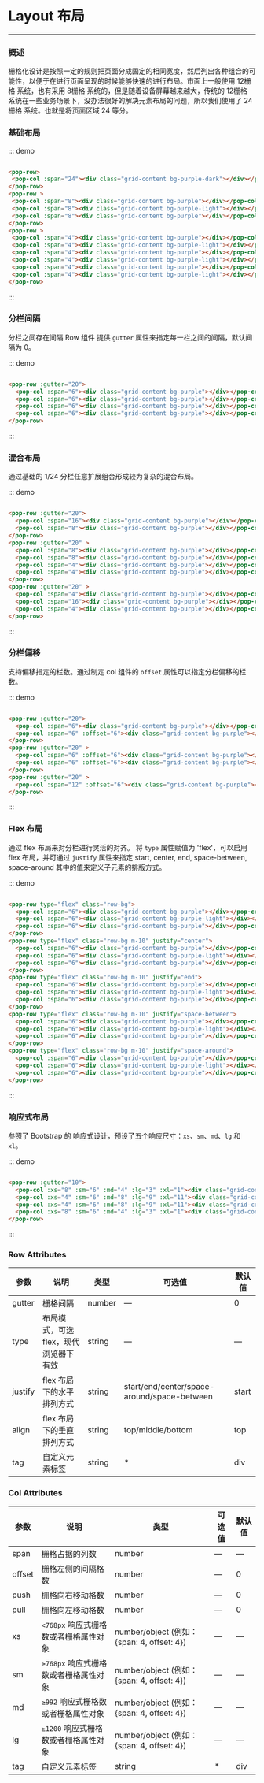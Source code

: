 # Layout 布局
----
### 概述
栅格化设计是按照一定的规则把页面分成固定的相同宽度，然后列出各种组合的可能性，以便于在进行页面呈现的时候能够快速的进行布局。市面上一般使用 12栅格 系统，也有采用 8栅格 系统的，但是随着设备屏幕越来越大，传统的 12栅格 系统在一些业务场景下，没办法很好的解决元素布局的问题，所以我们使用了 24栅格 系统。也就是将页面区域 24 等分。

### 基础布局

<div class="demo-block">
 <pop-row>
   <pop-col :span="24"><div class="grid-content bg-purple"></div></pop-col>
 </pop-row>
 <pop-row >
   <pop-col :span="8"><div class="grid-content bg-purple"></div></pop-col>
   <pop-col :span="8"><div class="grid-content bg-purple-light"></div></pop-col>
   <pop-col :span="8"><div class="grid-content bg-purple"></div></pop-col>
 </pop-row>
 <pop-row >
   <pop-col :span="4"><div class="grid-content bg-purple"></div></pop-col>
   <pop-col :span="4"><div class="grid-content bg-purple-light"></div></pop-col>
   <pop-col :span="4"><div class="grid-content bg-purple"></div></pop-col>
   <pop-col :span="4"><div class="grid-content bg-purple-light"></div></pop-col>
   <pop-col :span="4"><div class="grid-content bg-purple"></div></pop-col>
   <pop-col :span="4"><div class="grid-content bg-purple-light"></div></pop-col>
 </pop-row>
</div>

::: demo

```html

<pop-row>
 <pop-col :span="24"><div class="grid-content bg-purple-dark"></div></pop-col>
</pop-row>
<pop-row >
 <pop-col :span="8"><div class="grid-content bg-purple"></div></pop-col>
 <pop-col :span="8"><div class="grid-content bg-purple-light"></div></pop-col>
 <pop-col :span="8"><div class="grid-content bg-purple"></div></pop-col>
</pop-row>
<pop-row >
 <pop-col :span="4"><div class="grid-content bg-purple"></div></pop-col>
 <pop-col :span="4"><div class="grid-content bg-purple-light"></div></pop-col>
 <pop-col :span="4"><div class="grid-content bg-purple"></div></pop-col>
 <pop-col :span="4"><div class="grid-content bg-purple-light"></div></pop-col>
 <pop-col :span="4"><div class="grid-content bg-purple"></div></pop-col>
 <pop-col :span="4"><div class="grid-content bg-purple-light"></div></pop-col>
</pop-row>

```
:::

### 分栏间隔

分栏之间存在间隔
Row 组件 提供 ```gutter``` 属性来指定每一栏之间的间隔，默认间隔为 0。

<div class="demo-block">
  <pop-row :gutter="20">
    <pop-col :span="6"><div class="grid-content bg-purple"></div></pop-col>
    <pop-col :span="6"><div class="grid-content bg-purple"></div></pop-col>
    <pop-col :span="6"><div class="grid-content bg-purple"></div></pop-col>
    <pop-col :span="6"><div class="grid-content bg-purple"></div></pop-col>
  </pop-row>
</div>

::: demo

```html

<pop-row :gutter="20">
  <pop-col :span="6"><div class="grid-content bg-purple"></div></pop-col>
  <pop-col :span="6"><div class="grid-content bg-purple"></div></pop-col>
  <pop-col :span="6"><div class="grid-content bg-purple"></div></pop-col>
  <pop-col :span="6"><div class="grid-content bg-purple"></div></pop-col>
</pop-row>

```

:::

### 混合布局

通过基础的 1/24 分栏任意扩展组合形成较为复杂的混合布局。

<div class="demo-block">
  <pop-row :gutter="20">
    <pop-col :span="16"><div class="grid-content bg-purple"></div></pop-col>
    <pop-col :span="8"><div class="grid-content bg-purple"></div></pop-col>
  </pop-row>
  <pop-row :gutter="20" >
    <pop-col :span="8"><div class="grid-content bg-purple"></div></pop-col>
    <pop-col :span="8"><div class="grid-content bg-purple"></div></pop-col>
    <pop-col :span="4"><div class="grid-content bg-purple"></div></pop-col>
    <pop-col :span="4"><div class="grid-content bg-purple"></div></pop-col>
  </pop-row>
  <pop-row :gutter="20" >
    <pop-col :span="4"><div class="grid-content bg-purple"></div></pop-col>
    <pop-col :span="16"><div class="grid-content bg-purple"></div></pop-col>
    <pop-col :span="4"><div class="grid-content bg-purple"></div></pop-col>
  </pop-row>
</div>

::: demo

```html

<pop-row :gutter="20">
  <pop-col :span="16"><div class="grid-content bg-purple"></div></pop-col>
  <pop-col :span="8"><div class="grid-content bg-purple"></div></pop-col>
</pop-row>
<pop-row :gutter="20" >
  <pop-col :span="8"><div class="grid-content bg-purple"></div></pop-col>
  <pop-col :span="8"><div class="grid-content bg-purple"></div></pop-col>
  <pop-col :span="4"><div class="grid-content bg-purple"></div></pop-col>
  <pop-col :span="4"><div class="grid-content bg-purple"></div></pop-col>
</pop-row>
<pop-row :gutter="20" >
  <pop-col :span="4"><div class="grid-content bg-purple"></div></pop-col>
  <pop-col :span="16"><div class="grid-content bg-purple"></div></pop-col>
  <pop-col :span="4"><div class="grid-content bg-purple"></div></pop-col>
</pop-row>

```

:::

### 分栏偏移

支持偏移指定的栏数。通过制定 col 组件的 ```offset``` 属性可以指定分栏偏移的栏数。

<div class="demo-block">
  <pop-row :gutter="20">
    <pop-col :span="6"><div class="grid-content bg-purple"></div></pop-col>
    <pop-col :span="6" :offset="6"><div class="grid-content bg-purple"></div></pop-col>
  </pop-row>
  <pop-row :gutter="20" >
    <pop-col :span="6" :offset="6"><div class="grid-content bg-purple"></div></pop-col>
    <pop-col :span="6" :offset="6"><div class="grid-content bg-purple"></div></pop-col>
  </pop-row>
  <pop-row :gutter="20" >
    <pop-col :span="12" :offset="6"><div class="grid-content bg-purple"></div></pop-col>
  </pop-row>
</div>

::: demo

```html

<pop-row :gutter="20">
  <pop-col :span="6"><div class="grid-content bg-purple"></div></pop-col>
  <pop-col :span="6" :offset="6"><div class="grid-content bg-purple"></div></pop-col>
</pop-row>
<pop-row :gutter="20" >
  <pop-col :span="6" :offset="6"><div class="grid-content bg-purple"></div></pop-col>
  <pop-col :span="6" :offset="6"><div class="grid-content bg-purple"></div></pop-col>
</pop-row>
<pop-row :gutter="20" >
  <pop-col :span="12" :offset="6"><div class="grid-content bg-purple"></div></pop-col>
</pop-row>

```

:::

### Flex 布局

通过 flex 布局来对分栏进行灵活的对齐。
将 ```type``` 属性赋值为 'flex'，可以启用 flex 布局，并可通过 ```justify``` 属性来指定 start, center, end, space-between, space-around 其中的值来定义子元素的排版方式。
<div class="demo-block">
  <pop-row type="flex" class="row-bg">
    <pop-col :span="6"><div class="grid-content bg-purple"></div></pop-col>
    <pop-col :span="6"><div class="grid-content bg-purple-light"></div></pop-col>
    <pop-col :span="6"><div class="grid-content bg-purple"></div></pop-col>
  </pop-row>
  <pop-row type="flex" class="row-bg m-10" justify="center">
    <pop-col :span="6"><div class="grid-content bg-purple"></div></pop-col>
    <pop-col :span="6"><div class="grid-content bg-purple-light"></div></pop-col>
    <pop-col :span="6"><div class="grid-content bg-purple"></div></pop-col>
  </pop-row>
  <pop-row type="flex" class="row-bg m-10" justify="end">
    <pop-col :span="6"><div class="grid-content bg-purple"></div></pop-col>
    <pop-col :span="6"><div class="grid-content bg-purple-light"></div></pop-col>
    <pop-col :span="6"><div class="grid-content bg-purple"></div></pop-col>
  </pop-row>
  <pop-row type="flex" class="row-bg m-10" justify="space-between">
    <pop-col :span="6"><div class="grid-content bg-purple"></div></pop-col>
    <pop-col :span="6"><div class="grid-content bg-purple-light"></div></pop-col>
    <pop-col :span="6"><div class="grid-content bg-purple"></div></pop-col>
  </pop-row>
  <pop-row type="flex" class="row-bg m-10" justify="space-around">
    <pop-col :span="6"><div class="grid-content bg-purple"></div></pop-col>
    <pop-col :span="6"><div class="grid-content bg-purple-light"></div></pop-col>
    <pop-col :span="6"><div class="grid-content bg-purple"></div></pop-col>
  </pop-row>
</div>

::: demo

```html

<pop-row type="flex" class="row-bg">
  <pop-col :span="6"><div class="grid-content bg-purple"></div></pop-col>
  <pop-col :span="6"><div class="grid-content bg-purple-light"></div></pop-col>
  <pop-col :span="6"><div class="grid-content bg-purple"></div></pop-col>
</pop-row>
<pop-row type="flex" class="row-bg m-10" justify="center">
  <pop-col :span="6"><div class="grid-content bg-purple"></div></pop-col>
  <pop-col :span="6"><div class="grid-content bg-purple-light"></div></pop-col>
  <pop-col :span="6"><div class="grid-content bg-purple"></div></pop-col>
</pop-row>
<pop-row type="flex" class="row-bg m-10" justify="end">
  <pop-col :span="6"><div class="grid-content bg-purple"></div></pop-col>
  <pop-col :span="6"><div class="grid-content bg-purple-light"></div></pop-col>
  <pop-col :span="6"><div class="grid-content bg-purple"></div></pop-col>
</pop-row>
<pop-row type="flex" class="row-bg m-10" justify="space-between">
  <pop-col :span="6"><div class="grid-content bg-purple"></div></pop-col>
  <pop-col :span="6"><div class="grid-content bg-purple-light"></div></pop-col>
  <pop-col :span="6"><div class="grid-content bg-purple"></div></pop-col>
</pop-row>
<pop-row type="flex" class="row-bg m-10" justify="space-around">
  <pop-col :span="6"><div class="grid-content bg-purple"></div></pop-col>
  <pop-col :span="6"><div class="grid-content bg-purple-light"></div></pop-col>
  <pop-col :span="6"><div class="grid-content bg-purple"></div></pop-col>
</pop-row>

```

:::

### 响应式布局

参照了 Bootstrap 的 响应式设计，预设了五个响应尺寸：```xs```、```sm```、```md```、```lg``` 和 ```xl```。
<div class="demo-block">
  <pop-row :gutter="10">
    <pop-col :xs="8" :sm="6" :md="4" :lg="3" :xl="1"><div class="grid-content bg-purple"></div></pop-col>
    <pop-col :xs="4" :sm="6" :md="8" :lg="9" :xl="11"><div class="grid-content bg-purple-light"></div></pop-col>
    <pop-col :xs="4" :sm="6" :md="8" :lg="9" :xl="11"><div class="grid-content bg-purple"></div></pop-col>
    <pop-col :xs="8" :sm="6" :md="4" :lg="3" :xl="1"><div class="grid-content bg-purple-light"></div></pop-col>
  </pop-row>
</div>


::: demo
```html

<pop-row :gutter="10">
  <pop-col :xs="8" :sm="6" :md="4" :lg="3" :xl="1"><div class="grid-content bg-purple"></div></pop-col>
  <pop-col :xs="4" :sm="6" :md="8" :lg="9" :xl="11"><div class="grid-content bg-purple-light"></div></pop-col>
  <pop-col :xs="4" :sm="6" :md="8" :lg="9" :xl="11"><div class="grid-content bg-purple"></div></pop-col>
  <pop-col :xs="8" :sm="6" :md="4" :lg="3" :xl="1"><div class="grid-content bg-purple-light"></div></pop-col>
</pop-row>

```

:::

### Row Attributes

| 参数      | 说明          | 类型      | 可选值                           | 默认值  |
|---------- |-------------- |---------- |--------------------------------  |-------- |
| gutter | 栅格间隔 | number | — | 0 |
| type | 布局模式，可选 flex，现代浏览器下有效 | string | — | — |
| justify | flex 布局下的水平排列方式 | string | start/end/center/space-around/space-between | start |
| align | flex 布局下的垂直排列方式 | string | top/middle/bottom | top |
| tag | 自定义元素标签 | string | * | div |

### Col Attributes
| 参数      | 说明          | 类型      | 可选值                           | 默认值  |
|---------- |-------------- |---------- |--------------------------------  |-------- |
| span | 栅格占据的列数 | number | — | — |
| offset | 栅格左侧的间隔格数 | number | — | 0 |
| push |  栅格向右移动格数 | number | — | 0 |
| pull |  栅格向左移动格数 | number | — | 0 |
| xs | `<768px` 响应式栅格数或者栅格属性对象 | number/object (例如： {span: 4, offset: 4}) | — | — |
| sm | `≥768px` 响应式栅格数或者栅格属性对象 | number/object (例如： {span: 4, offset: 4}) | — | — |
| md | `≥992` 响应式栅格数或者栅格属性对象 | number/object (例如： {span: 4, offset: 4}) | — | — |
| lg | `≥1200` 响应式栅格数或者栅格属性对象 | number/object (例如： {span: 4, offset: 4}) | — | — |
| tag | 自定义元素标签 | string | * | div |
